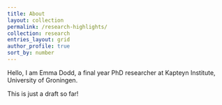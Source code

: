 ```yaml
---
title: About
layout: collection
permalink: /research-highlights/
collection: research
entries_layout: grid
author_profile: true
sort_by: number
---
```



Hello, I am Emma Dodd, a final year PhD researcher at Kapteyn Institute, University of Groningen. 


This is just a draft so far!






